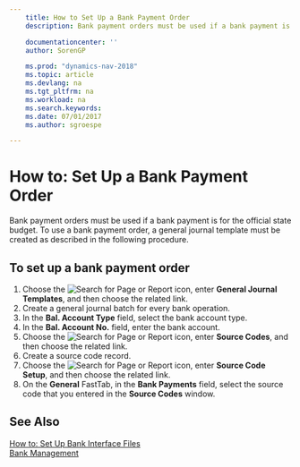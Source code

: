 ```yaml
---
    title: How to Set Up a Bank Payment Order
    description: Bank payment orders must be used if a bank payment is for the official state budget. To use a bank payment order, a general journal template must be created as described in the following procedure.

    documentationcenter: ''
    author: SorenGP

    ms.prod: "dynamics-nav-2018"
    ms.topic: article
    ms.devlang: na
    ms.tgt_pltfrm: na
    ms.workload: na
    ms.search.keywords:
    ms.date: 07/01/2017
    ms.author: sgroespe

---
```

# How to: Set Up a Bank Payment Order
Bank payment orders must be used if a bank payment is for the official state budget. To use a bank payment order, a general journal template must be created as described in the following procedure.  

## To set up a bank payment order  

1.  Choose the ![Search for Page or Report](../../media/ui-search/search_small.png "Search for Page or Report icon") icon, enter **General Journal Templates**, and then choose the related link.  
2.  Create a general journal batch for every bank operation.  
3.  In the **Bal. Account Type** field, select the bank account type.  
4.  In the **Bal. Account No.** field, enter the bank account.  
5.  Choose the ![Search for Page or Report](../../media/ui-search/search_small.png "Search for Page or Report icon") icon, enter **Source Codes**, and then choose the related link.  
6.  Create a source code record.  
7.  Choose the ![Search for Page or Report](../../media/ui-search/search_small.png "Search for Page or Report icon") icon, enter **Source Code Setup**, and then choose the related link.  
8.  On the **General** FastTab, in the **Bank Payments** field, select the source code that you entered in the **Source Codes** window.  

## See Also  
 [How to: Set Up Bank Interface Files](assetId:///e960b140-df19-4ff4-bcfa-5a034ceb4b53)   
 [Bank Management](bank-management.md)
